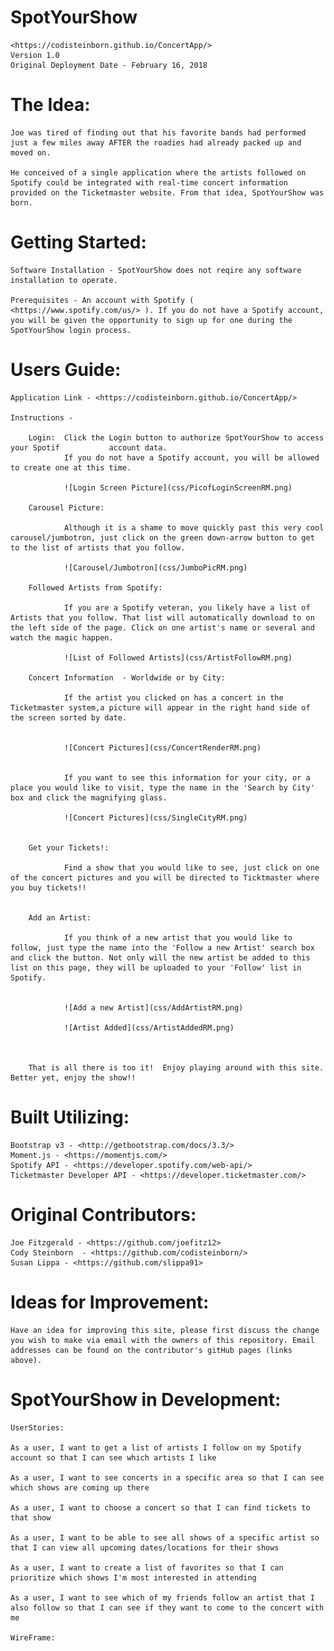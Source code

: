 # SpotYourShow
    
    <https://codisteinborn.github.io/ConcertApp/>
    Version 1.0
    Original Deployment Date - February 16, 2018
    

# The Idea:

    Joe was tired of finding out that his favorite bands had performed just a few miles away AFTER the roadies had already packed up and moved on. 

    He conceived of a single application where the artists followed on Spotify could be integrated with real-time concert information provided on the Ticketmaster website. From that idea, SpotYourShow was born.

# Getting Started:

    Software Installation - SpotYourShow does not reqire any software installation to operate.
    
    Prerequisites - An account with Spotify ( <https://www.spotify.com/us/> ). If you do not have a Spotify account, you will be given the opportunity to sign up for one during the SpotYourShow login process. 

# Users Guide:

    Application Link - <https://codisteinborn.github.io/ConcertApp/>

    Instructions - 

        Login:  Click the Login button to authorize SpotYourShow to access your Spotif           account data.
                If you do not have a Spotify account, you will be allowed to create one at this time.

                ![Login Screen Picture](css/PicofLoginScreenRM.png)

        Carousel Picture:

                Although it is a shame to move quickly past this very cool carousel/jumbotron, just click on the green down-arrow button to get to the list of artists that you follow.

                ![Carousel/Jumbotron](css/JumboPicRM.png)

        Followed Artists from Spotify:

                If you are a Spotify veteran, you likely have a list of Artists that you follow. That list will automatically download to on the left side of the page. Click on one artist's name or several and watch the magic happen.

                ![List of Followed Artists](css/ArtistFollowRM.png)

        Concert Information  - Worldwide or by City:

                If the artist you clicked on has a concert in the Ticketmaster system,a picture will appear in the right hand side of the screen sorted by date.


                ![Concert Pictures](css/ConcertRenderRM.png)

                
                If you want to see this information for your city, or a place you would like to visit, type the name in the 'Search by City' box and click the magnifying glass. 

                ![Concert Pictures](css/SingleCityRM.png)


        Get your Tickets!:

                Find a show that you would like to see, just click on one of the concert pictures and you will be directed to Ticktmaster where you buy tickets!!


        Add an Artist:

                If you think of a new artist that you would like to follow, just type the name into the 'Follow a new Artist' search box and click the button. Not only will the new artist be added to this list on this page, they will be uploaded to your 'Follow' list in Spotify.


                ![Add a new Artist](css/AddArtistRM.png)

                ![Artist Added](css/ArtistAddedRM.png)



        That is all there is too it!  Enjoy playing around with this site. Better yet, enjoy the show!!
                
# Built Utilizing:

    Bootstrap v3 - <http://getbootstrap.com/docs/3.3/>
    Moment.js - <https://momentjs.com/>
    Spotify API - <https://developer.spotify.com/web-api/>
    Ticketmaster Developer API - <https://developer.ticketmaster.com/>


# Original Contributors:

    Joe Fitzgerald - <https://github.com/joefitz12> 
    Cody Steinborn  - <https://github.com/codisteinborn/>
    Susan Lippa - <https://github.com/slippa91>



# Ideas for Improvement:

    Have an idea for improving this site, please first discuss the change you wish to make via email with the owners of this repository. Email addresses can be found on the contributor's gitHub pages (links above).


# SpotYourShow in Development:

    UserStories:

    As a user, I want to get a list of artists I follow on my Spotify account so that I can see which artists I like

    As a user, I want to see concerts in a specific area so that I can see which shows are coming up there

    As a user, I want to choose a concert so that I can find tickets to that show

    As a user, I want to be able to see all shows of a specific artist so that I can view all upcoming dates/locations for their shows

    As a user, I want to create a list of favorites so that I can prioritize which shows I'm most interested in attending

    As a user, I want to see which of my friends follow an artist that I also follow so that I can see if they want to come to the concert with me

    WireFrame:


